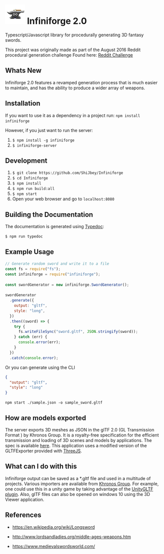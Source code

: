 # ![](server/www/anvil.png) Infiniforge 2.0

Typescript/Javascript library for procedurally generating 3D fantasy swords.

This project was originally made as part of the August 2016 Reddit procedural generation challenge
Found here: [Reddit Challenge](https://www.reddit.com/r/proceduralgeneration/comments/4wubjy/monthly_challenge_9_august_2016_procedural_weapons/)

## Whats New

Infiniforge 2.0 features a revamped generation process that
is much easier to maintain, and has the ability to produce
a wider array of weapons.

## Installation

If you want to use it as a dependency in a project run:
`npm install infiniforge`

However, if you just want to run the server:

1. `$ npm install -g infiniforge`
2. `$ infiniforge-server`

## Development

1. `$ git clone https://github.com/ShiJbey/Infiniforge`
2. `$ cd Infiniforge`
3. `$ npm install`
4. `$ npm run build:all`
5. `$ npm start`
6. Open your web browser and go to `localhost:8080`

## Building the Documentation

The documentation is generated using [Typedoc](https://typedoc.org):

`$ npm run typedoc`

## Example Usage

```javascript
// Generate random sword and write it to a file
const fs = require("fs");
const infiniforge = require("infiniforge");

const swordGenerator = new infiniforge.SwordGenerator();

swordGenerator
  .generate({
    output: "gltf",
    style: "long",
  })
  .then((sword) => {
    try {
      fs.writeFileSync("sword.gltf", JSON.stringify(sword));
    } catch (err) {
      console.error(err);
    }
  })
  .catch(console.error);
```

Or you can generate using the CLI

```json
{
  "output": "gltf",
  "style": "long"
}
```

`npm start ./sample.json -o sample_sword.gltf`

## How are models exported

The server exports 3D meshes as JSON in the
glTF 2.0 (GL Transmission Format ) by Khronos Group. It is a royalty-free
specification for the efficient transmission and loading of 3D scenes and
models by applications. The spec is available [here](https://www.khronos.org/gltf/ "glTF Overview").
This application uses a modified version of the GLTFExporter provided
with [ThreeJS](https://threejs.org/docs/#examples/exporters/GLTFExporter).

## What can I do with this

Infiniforge output can be saved as a \*.gltf file and used in a multitude of projects. Various importers are
available from [Khronos Group](https://www.khronos.org/gltf/). For example, one could use this
in a unity game by taking advantage of the [UnityGLTF plugin](https://github.com/KhronosGroup/UnityGLTF). Also, glTF files can also be opened on windows 10 using the 3D Viewer application.

## References

- https://en.wikipedia.org/wiki/Longsword

- http://www.lordsandladies.org/middle-ages-weapons.htm

- https://www.medievalswordsworld.com/
